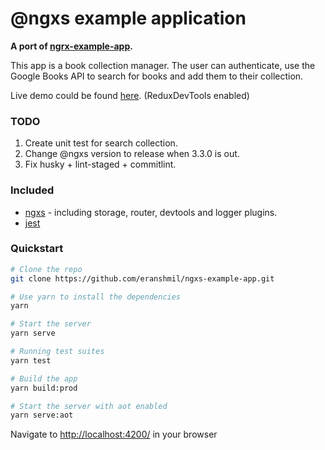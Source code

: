 # @ngxs example application

**A port of [ngrx-example-app](https://github.com/ngrx/platform/tree/master/example-app).**

This app is a book collection manager. The user can authenticate, use the Google Books API to search for books and add them to their collection.

Live demo could be found [here](https://ngxs-example-app.herokuapp.com). (ReduxDevTools enabled)

### TODO

1. Create unit test for search collection.
1. Change @ngxs version to release when 3.3.0 is out.
1. Fix husky + lint-staged + commitlint.

### Included

- [ngxs](https://ngxs.gitbook.io/ngxs/) - including storage, router, devtools and logger plugins.
- [jest](https://facebook.github.io/jest/)

### Quickstart

```bash
# Clone the repo
git clone https://github.com/eranshmil/ngxs-example-app.git

# Use yarn to install the dependencies
yarn

# Start the server
yarn serve

# Running test suites
yarn test

# Build the app
yarn build:prod

# Start the server with aot enabled
yarn serve:aot
```

Navigate to [http://localhost:4200/](http://localhost:4200/) in your browser

